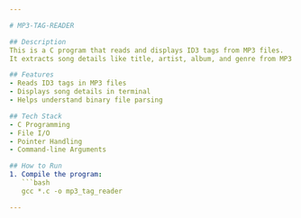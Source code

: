 ```yaml
---

# MP3-TAG-READER

## Description
This is a C program that reads and displays ID3 tags from MP3 files.  
It extracts song details like title, artist, album, and genre from MP3 metadata.

## Features
- Reads ID3 tags in MP3 files
- Displays song details in terminal
- Helps understand binary file parsing

## Tech Stack
- C Programming
- File I/O
- Pointer Handling
- Command-line Arguments

## How to Run
1. Compile the program:
   ```bash
   gcc *.c -o mp3_tag_reader

---
```

